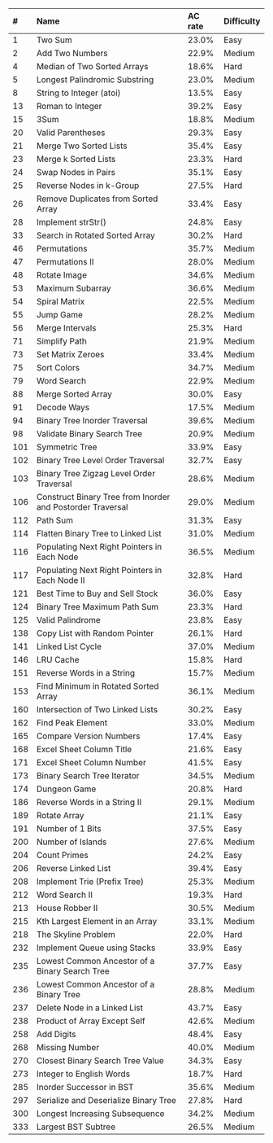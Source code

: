 | #|Name |AC rate| Difficulty|
| :----| :----- |:----| :----- |
|	1	|	Two Sum      	|	23.0%	|	        Easy	|
|	2	|	Add Two Numbers       	|	22.9%	|	        Medium	|
|	4	|	Median of Two Sorted Arrays       	|	18.6%	|	        Hard	|
|	5	|	Longest Palindromic Substring       	|	23.0%	|	        Medium	|
|	8	|	String to Integer (atoi)      	|	13.5%	|	        Easy	|
|	13	|	Roman to Integer       	|	39.2%	|	        Easy	|
|	15	|	3Sum       	|	18.8%	|	        Medium	|
|	20	|	Valid Parentheses       	|	29.3%	|	        Easy	|
|	21	|	Merge Two Sorted Lists       	|	35.4%	|	        Easy	|
|	23	|	Merge k Sorted Lists       	|	23.3%	|	        Hard	|
|	24	|	Swap Nodes in Pairs      	|	35.1%	|	        Easy	|
|	25	|	Reverse Nodes in k-Group      	|	27.5%	|	        Hard	|
|	26	|	Remove Duplicates from Sorted Array     	|	33.4%	|	        Easy	|
|	28	|	Implement strStr()      	|	24.8%	|	        Easy	|
|	33	|	Search in Rotated Sorted Array        	|	30.2%	|	        Hard	|
|	46	|	Permutations      	|	35.7%	|	        Medium	|
|	47	|	Permutations II        	|	28.0%	|	        Medium	|
|	48	|	Rotate Image       	|	34.6%	|	        Medium	|
|	53	|	Maximum Subarray       	|	36.6%	|	        Medium	|
|	54	|	Spiral Matrix        	|	22.5%	|	        Medium	|
|	55	|	Jump Game      	|	28.2%	|	        Medium	|
|	56	|	Merge Intervals      	|	25.3%	|	        Hard	|
|	71	|	Simplify Path     	|	21.9%	|	        Medium	|
|	73	|	Set Matrix Zeroes   	|	33.4%	|	        Medium	|
|	75	|	Sort Colors   	|	34.7%	|	        Medium	|
|	79	|	Word Search     	|	22.9%	|	        Medium	|
|	88	|	Merge Sorted Array        	|	30.0%	|	        Easy	|
|	91	|	Decode Ways     	|	17.5%	|	        Medium	|
|	94	|	Binary Tree Inorder Traversal     	|	39.6%	|	        Medium	|
|	98	|	Validate Binary Search Tree     	|	20.9%	|	        Medium	|
|	101	|	Symmetric Tree    	|	33.9%	|	        Easy	|
|	102	|	Binary Tree Level Order Traversal     	|	32.7%	|	        Easy	|
|	103	|	Binary Tree Zigzag Level Order Traversal     	|	28.6%	|	        Medium	|
|	106	|	Construct Binary Tree from Inorder and Postorder Traversal       	|	29.0%	|	        Medium	|
|	112	|	Path Sum    	|	31.3%	|	        Easy	|
|	114	|	Flatten Binary Tree to Linked List     	|	31.0%	|	        Medium	|
|	116	|	Populating Next Right Pointers in Each Node      	|	36.5%	|	        Medium	|
|	117	|	Populating Next Right Pointers in Each Node II       	|	32.8%	|	        Hard	|
|	121	|	Best Time to Buy and Sell Stock       	|	36.0%	|	        Easy	|
|	124	|	Binary Tree Maximum Path Sum   	|	23.3%	|	        Hard	|
|	125	|	Valid Palindrome    	|	23.8%	|	        Easy	|
|	138	|	Copy List with Random Pointer      	|	26.1%	|	        Hard	|
|	141	|	Linked List Cycle     	|	37.0%	|	        Medium	|
|	146	|	LRU Cache     	|	15.8%	|	        Hard	|
|	151	|	Reverse Words in a String    	|	15.7%	|	        Medium	|
|	153	|	Find Minimum in Rotated Sorted Array    	|	36.1%	|	        Medium	|
|	160	|	Intersection of Two Linked Lists    	|	30.2%	|	        Easy	|
|	162	|	Find Peak Element    	|	33.0%	|	        Medium	|
|	165	|	Compare Version Numbers   	|	17.4%	|	        Easy	|
|	168	|	Excel Sheet Column Title     	|	21.6%	|	        Easy	|
|	171	|	Excel Sheet Column Number     	|	41.5%	|	        Easy	|
|	173	|	Binary Search Tree Iterator    	|	34.5%	|	        Medium	|
|	174	|	Dungeon Game     	|	20.8%	|	        Hard	|
|	186	|	Reverse Words in a String II      	|	29.1%	|	        Medium	|
|	189	|	Rotate Array     	|	21.1%	|	        Easy	|
|	191	|	Number of 1 Bits     	|	37.5%	|	        Easy	|
|	200	|	Number of Islands     	|	27.6%	|	        Medium	|
|	204	|	Count Primes      	|	24.2%	|	        Easy	|
|	206	|	Reverse Linked List       	|	39.4%	|	        Easy	|
|	208	|	Implement Trie (Prefix Tree)     	|	25.3%	|	        Medium	|
|	212	|	Word Search II      	|	19.3%	|	        Hard	|
|	213	|	House Robber II       	|	30.5%	|	        Medium	|
|	215	|	Kth Largest Element in an Array     	|	33.1%	|	        Medium	|
|	218	|	The Skyline Problem     	|	22.0%	|	        Hard	|
|	232	|	Implement Queue using Stacks      	|	33.9%	|	        Easy	|
|	235	|	Lowest Common Ancestor of a Binary Search Tree     	|	37.7%	|	        Easy	|
|	236	|	Lowest Common Ancestor of a Binary Tree     	|	28.8%	|	        Medium	|
|	237	|	Delete Node in a Linked List     	|	43.7%	|	        Easy	|
|	238	|	Product of Array Except Self      	|	42.6%	|	        Medium	|
|	258	|	Add Digits    	|	48.4%	|	        Easy	|
|	268	|	Missing Number    	|	40.0%	|	        Medium	|
|	270	|	Closest Binary Search Tree Value      	|	34.3%	|	        Easy	|
|	273	|	Integer to English Words     	|	18.7%	|	        Hard	|
|	285	|	Inorder Successor in BST      	|	35.6%	|	        Medium	|
|	297	|	Serialize and Deserialize Binary Tree      	|	27.8%	|	        Hard	|
|	300	|	Longest Increasing Subsequence       	|	34.2%	|	        Medium	|
|	333	|	Largest BST Subtree          	|	26.5%	|	        Medium	|
